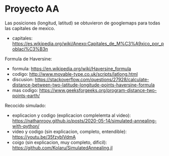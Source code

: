 # Proyecto AA

Las posiciones (longitud, latitud) se obtuvieron de googlemaps para todas las 
capitales de mexico.

- capitales: https://es.wikipedia.org/wiki/Anexo:Capitales_de_M%C3%A9xico_por_poblaci%C3%B3n

Formula de Haversine:
- formula: https://en.wikipedia.org/wiki/Haversine_formula
- codigo: http://www.movable-type.co.uk/scripts/latlong.html
- discusion: https://stackoverflow.com/questions/27928/calculate-distance-between-two-latitude-longitude-points-haversine-formula
- mas codigo: https://www.geeksforgeeks.org/program-distance-two-points-earth/

Recocido simulado:
- explicacion y codigo (explicacion complelemta al video): https://nathanrooy.github.io/posts/2020-05-14/simulated-annealing-with-python/
- video y codigo (sin explicacion, completo, entendible): https://youtu.be/35fzyblVdmA
- coigo (sin explicacion, muy completo, dificil): https://github.com/Kolaru/SimulatedAnnealing.jl
